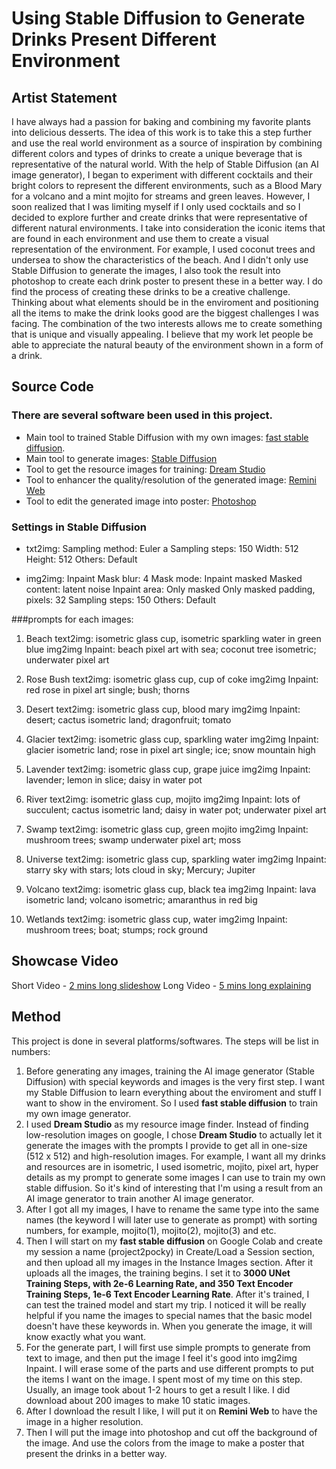 # Using Stable Diffusion to Generate Drinks Present Different Environment 

## Artist Statement
I have always had a passion for baking and combining my favorite plants into delicious desserts. The idea of this work is to take this a step further and use the real world environment as a source of inspiration by combining different colors and types of drinks to create a unique beverage that is representative of the natural world. With the help of Stable Diffusion (an AI image generator), I began to experiment with different cocktails and their bright colors to represent the different environments, such as a Blood Mary for a volcano and a mint mojito for streams and green leaves. However, I soon realized that I was limiting myself if I only used cocktails and so I decided to explore further and create drinks that were representative of different natural environments.
I take into consideration the iconic items that are found in each environment and use them to create a visual representation of the environment. For example, I used coconut trees and undersea to show the characteristics of the beach. And I didn't only use Stable Diffusion to generate the images, I also took the result into photoshop to create each drink poster to present these in a better way.
I do find the process of creating these drinks to be a creative challenge. Thinking about what elements should be in the enviroment and positioning all the items to make the drink looks good are the biggest challenges I was facing. The combination of the two interests allows me to create something that is unique and visually appealing. I believe that my work let people be able to appreciate the natural beauty of the environment shown in a form of a drink.

## Source Code
### There are several software been used in this project.

- Main tool to trained Stable Diffusion with my own images: [fast stable diffusion](https://github.com/Excalibro1/fast-stable-diffusionwik/wiki/fast-stable-diffusion-wiki).
- Main tool to generate images: [Stable Diffusion](https://github.com/Excalibro1/fast-stable-diffusionwik/wiki/fast-stable-diffusion-wiki)
- Tool to get the resource images for training: [Dream Studio](https://beta.dreamstudio.ai/generate)
- Tool to enhancer the quality/resolution of the generated image: [Remini Web](https://app.remini.ai/?v=e467d774-a97c-4b73-90e5-1d48a0f06930)
- Tool to edit the generated image into poster: [Photoshop](https://www.adobe.com/creativecloud/business/teams.html?sdid=B16P3W9X&mv=search&ef_id=Cj0KCQjww4-hBhCtARIsAC9gR3bmokijPb8wYO9-LLBbyA2m240hev7SDYtAde2J2HNNzxh50LfXmecaAtpxEALw_wcB:G:s&s_kwcid=AL!3085!3!566814725481!e!!g!!photoshop!15482932269!136265040448)

### Settings in Stable Diffusion

- txt2img:
Sampling method: Euler a
Sampling steps: 150
Width: 512
Height: 512
Others: Default

- img2img: Inpaint
Mask blur: 4
Mask mode: Inpaint masked
Masked content: latent noise
Inpaint area: Only masked
Only masked padding, pixels: 32
Sampling steps: 150
Others: Default

###prompts for each images:

1. Beach
text2img: isometric glass cup, isometric sparkling water in green blue
img2img Inpaint: beach pixel art with sea; coconut tree isometric; underwater pixel art

2. Rose Bush
text2img: isometric glass cup, cup of coke
img2img Inpaint: red rose in pixel art single; bush; thorns

3. Desert
text2img: isometric glass cup, blood mary
img2img Inpaint: desert; cactus isometric land; dragonfruit; tomato

4. Glacier
text2img: isometric glass cup, sparkling water
img2img Inpaint: glacier isometric land; rose in pixel art single; ice; snow mountain high

5. Lavender
text2img: isometric glass cup, grape juice
img2img Inpaint: lavender; lemon in slice; daisy in water pot

6. River
text2img: isometric glass cup, mojito
img2img Inpaint: lots of succulent; cactus isometric land; daisy in water pot; underwater pixel art

7. Swamp
text2img: isometric glass cup, green mojito
img2img Inpaint: mushroom trees; swamp underwater pixel art; moss

8. Universe
text2img: isometric glass cup, sparkling water
img2img Inpaint: starry sky with stars; lots cloud in sky; Mercury; Jupiter

9. Volcano
text2img: isometric glass cup, black tea
img2img Inpaint: lava isometric land; volcano isometric; amaranthus in red big

10. Wetlands
text2img: isometric glass cup, water
img2img Inpaint: mushroom trees; boat; stumps; rock ground


## Showcase Video

Short Video - [2 mins long slideshow](https://youtu.be/w6zcsLJW_Ig)
Long Video - [5 mins long explaining](https://youtu.be/QPHa0kNJTaU)

## Method

This project is done in several platforms/softwares. The steps will be list in numbers:

1. Before generating any images, training the AI image generator (Stable Diffusion) with special keywords and images is the very first step. I want my Stable Diffusion to learn everything about the enviroment and stuff I want to show in the enviroment. So I used **fast stable diffusion** to train my own image generator. 
2. I used **Dream Studio** as my resource image finder. Instead of finding low-resolution images on google, I chose **Dream Studio** to actually let it generate the images with the prompts I provide to get all in one-size (512 x 512) and high-resolution images. For example, I want all my drinks and resources are in isometric, I used isometric, mojito, pixel art, hyper details as my prompt to generate some images I can use to train my own stable diffusion. So it's kind of interesting that I'm using a result from an AI image generator to train another AI image generator.
3. After I got all my images, I have to rename the same type into the same names (the keyword I will later use to generate as prompt) with sorting numbers, for example, mojito(1), mojito(2), mojito(3) and etc.
4. Then I will start on my **fast stable diffusion** on Google Colab and create my session a name (project2pocky) in Create/Load a Session section, and then upload all my images in the Instance Images section. After it uploads all the images, the training begins. I set it to **3000 UNet Training Steps, with 2e-6 Learning Rate, and 350 Text Encoder Training Steps, 1e-6 Text Encoder Learning Rate**. After it's trained, I can test the trained model and start my trip. I noticed it will be really helpful if you name the images to special names that the basic model doesn't have these keywords in. When you generate the image, it will know exactly what you want.
5. For the generate part, I will first use simple prompts to generate from text to image, and then put the image I feel it's good into img2img Inpaint. I will erase some of the parts and use different prompts to put the items I want on the image. I spent most of my time on this step. Usually, an image took about 1-2 hours to get a result I like. I did download about 200 images to make 10 static images.
6. After I download the result I like, I will put it on **Remini Web** to have the image in a higher resolution.
7. Then I will put the image into photoshop and cut off the background of the image. And use the colors from the image to make a poster that present the drinks in a better way.
